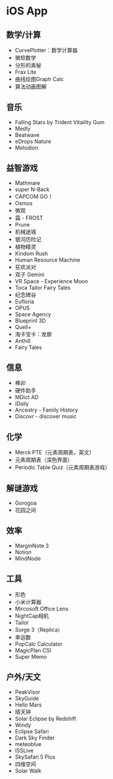 # iOS App

## 数学/计算

- CurvePlotter：数学计算器
- 微软数学
- 分形的奥秘
- Frax Lite
- 曲线绘图Graph Calc
- 算法动画图解

## 音乐

- Falling Stars by Trident Vitaility Gum
- Medly
- Beatwave
- eDrops Nature
- Melodion

## 益智游戏

- Mathmare
- super N-Back
- CAPCOM GO！
- Osmos
- 微观
- 霜 - FROST
- Prune
- 机械迷城
- 银河历险记
- 植物精灵
- Kindom Rush
- Human Resource Machine
- 狂欢派对
- 双子 Gemini
- VR Space - Experience Moon
- Toca Tailor Fairy Tales
- 纪念碑谷
- Eufloria
- OPUS
- Space Agency
- Blueprint 3D
- Quell+
- 淘卡宝卡：发廊
- Anthill
- Fairy Tales


## 信息

- 榫卯
- 硬件助手
- MDict AD
- iDaily
- Ancestry - Family History
- Discovr - discover music

## 化学
- Merck PTE（元素周期表，英文）
- 元素周期表（深色界面）
- Periodic Table Quiz（元素周期表游戏）

## 解谜游戏

- Gorogoa
- 花园之间

## 效率

- MarginNote 3
- Notion
- MindNode

## 工具

- 形色
- 小米计算器
- Mircosoft Office Lens
- NightCap相机
- Tailor
- Surge 3（Replica）
- 幸运数
- PopCalc Calculator
- MagicPlan CSI
- Super Memo

## 户外/天文

- PeakVisor
- SkyGuide
- Hello Mars
- 晴天钟
- Solar Eclipse by Redshift
- Windy
- Eclipse Safari
- Dark Sky Finder
- meteoblue
- ISSLive
- SkySafari 5 Plus
- 四维空间
- Solar Walk

